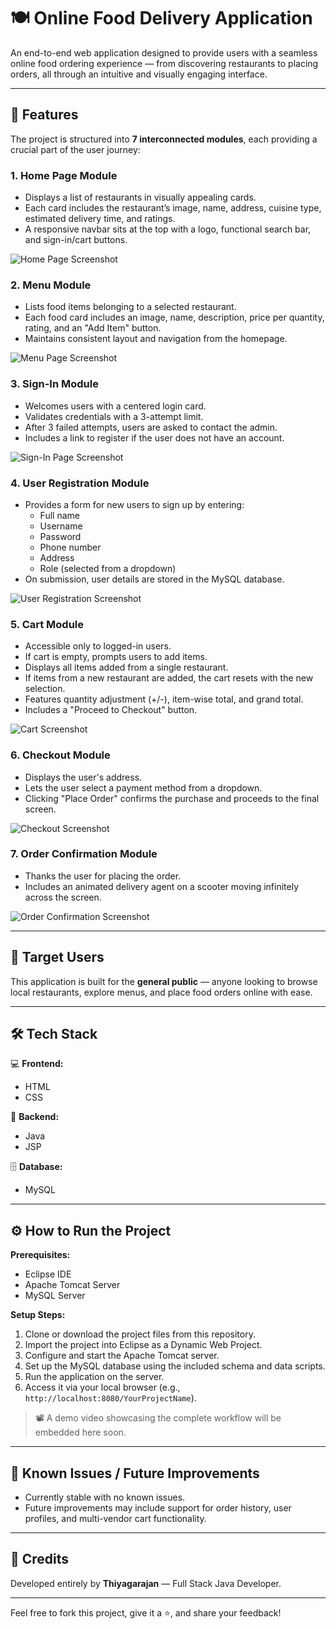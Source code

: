 
# 🍽️ Online Food Delivery Application

An end-to-end web application designed to provide users with a seamless online food ordering experience — from discovering restaurants to placing orders, all through an intuitive and visually engaging interface.

---

## 🚀 Features

The project is structured into **7 interconnected modules**, each providing a crucial part of the user journey:

### 1. Home Page Module
- Displays a list of restaurants in visually appealing cards.
- Each card includes the restaurant’s image, name, address, cuisine type, estimated delivery time, and ratings.
- A responsive navbar sits at the top with a logo, functional search bar, and sign-in/cart buttons.

![Home Page Screenshot](FOOD%20APP%20PROJECT/project-execution-images&video/home.png)

### 2. Menu Module
- Lists food items belonging to a selected restaurant.
- Each food card includes an image, name, description, price per quantity, rating, and an "Add Item" button.
- Maintains consistent layout and navigation from the homepage.

![Menu Page Screenshot](FOOD%20APP%20PROJECT/project-execution-images&video/menu.png)

### 3. Sign-In Module
- Welcomes users with a centered login card.
- Validates credentials with a 3-attempt limit.
- After 3 failed attempts, users are asked to contact the admin.
- Includes a link to register if the user does not have an account.

![Sign-In Page Screenshot](FOOD%20APP%20PROJECT/project-execution-images&video/login.png)

### 4. User Registration Module
- Provides a form for new users to sign up by entering:
  - Full name
  - Username
  - Password
  - Phone number
  - Address
  - Role (selected from a dropdown)
- On submission, user details are stored in the MySQL database.

![User Registration Screenshot](FOOD%20APP%20PROJECT/project-execution-images&video/user-registration.png)

### 5. Cart Module
- Accessible only to logged-in users.
- If cart is empty, prompts users to add items.
- Displays all items added from a single restaurant.
- If items from a new restaurant are added, the cart resets with the new selection.
- Features quantity adjustment (+/-), item-wise total, and grand total.
- Includes a "Proceed to Checkout" button.

![Cart Screenshot](FOOD%20APP%20PROJECT/project-execution-images&video/cart.png)

### 6. Checkout Module
- Displays the user's address.
- Lets the user select a payment method from a dropdown.
- Clicking "Place Order" confirms the purchase and proceeds to the final screen.

![Checkout Screenshot](FOOD%20APP%20PROJECT/project-execution-images&video/checkout.png)

### 7. Order Confirmation Module
- Thanks the user for placing the order.
- Includes an animated delivery agent on a scooter moving infinitely across the screen.

![Order Confirmation Screenshot](FOOD%20APP%20PROJECT/project-execution-images&video/order-confirmation.png)

---

## 👥 Target Users

This application is built for the **general public** — anyone looking to browse local restaurants, explore menus, and place food orders online with ease.

---

## 🛠 Tech Stack

💻 **Frontend:**
- HTML
- CSS

🧠 **Backend:**
- Java
- JSP

🗄️ **Database:**
- MySQL

---

## ⚙️ How to Run the Project

**Prerequisites:**
- Eclipse IDE
- Apache Tomcat Server
- MySQL Server

**Setup Steps:**
1. Clone or download the project files from this repository.
2. Import the project into Eclipse as a Dynamic Web Project.
3. Configure and start the Apache Tomcat server.
4. Set up the MySQL database using the included schema and data scripts.
5. Run the application on the server.
6. Access it via your local browser (e.g., `http://localhost:8080/YourProjectName`).

> 📽 A demo video showcasing the complete workflow will be embedded here soon.

---

## 🧪 Known Issues / Future Improvements

- Currently stable with no known issues.
- Future improvements may include support for order history, user profiles, and multi-vendor cart functionality.

---

## 🙌 Credits

Developed entirely by **Thiyagarajan** — Full Stack Java Developer.

---

Feel free to fork this project, give it a ⭐, and share your feedback!
